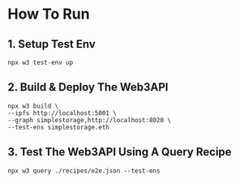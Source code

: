 # How To Run

## 1. Setup Test Env

```
npx w3 test-env up
```

## 2. Build & Deploy The Web3API

```
npx w3 build \
--ipfs http://localhost:5001 \
--graph simplestorage,http://localhost:8020 \
--test-ens simplestorage.eth
```

## 3. Test The Web3API Using A Query Recipe

```
npx w3 query ./recipes/e2e.json --test-ens
```
